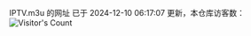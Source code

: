 IPTV.m3u 的网址 已于 2024-12-10 06:17:07 更新，本仓库访客数：![Visitor's Count](https://profile-counter.glitch.me/hero1898_tv/count.svg)
